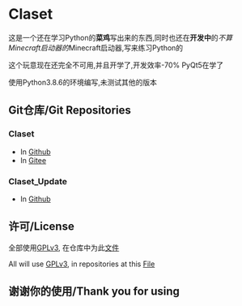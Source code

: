 # Claset

这是一个还在学习Python的**菜鸡**写出来的东西,同时也还在**开发中**的*不算Minecraft启动器的*Minecraft启动器,写来练习Python的

这个玩意现在还完全不可用,并且开学了,开发效率-70%
PyQt5在学了

使用Python3.8.6的环境编写,未测试其他的版本


## Git仓库/Git Repositories
### Claset
* In [Github](https://github.com/Puqns67/Claset)
* In [Gitee](https://gitee.com/puqns67/Claset)

### Claset_Update
* In [Github](https://github.com/Puqns67/Claset_Update)

## 许可/License
全部使用[GPLv3](https://www.gnu.org/licenses/gpl-3.0.txt), 在仓库中为此[文件](./LICENSE)

All will use [GPLv3](https://www.gnu.org/licenses/gpl-3.0.txt), in repositories at this [File](./LICENSE)

## 谢谢你的使用/Thank you for using